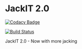 # JackIT 2.0

[![Codacy Badge](https://api.codacy.com/project/badge/Grade/5f743905ecca446da4d8646c2c15dabb)](https://app.codacy.com/app/vix597/jackit2?utm_source=github.com&utm_medium=referral&utm_content=vix597/jackit2&utm_campaign=Badge_Grade_Dashboard)

[![Build Status](https://travis-ci.org/vix597/jackit2.svg?branch=master)](https://travis-ci.org/vix597/jackit2)

JackIT 2.0 - Now with more jacking
